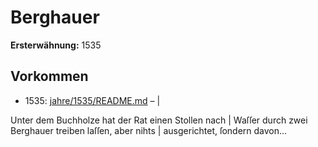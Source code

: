 # Berghauer

**Ersterwähnung:** 1535

## Vorkommen
- 1535: [jahre/1535/README.md](../jahre/1535/README.md) – |

Unter dem Buchholze hat der Rat einen Stollen nach |
Waſſer durch zwei Berghauer treiben laſſen, aber nihts |
ausgerichtet, ſondern davon...

